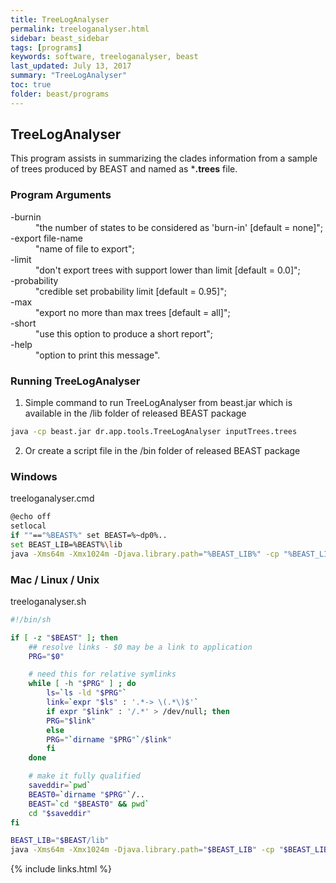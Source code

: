 ```yaml
---
title: TreeLogAnalyser
permalink: treeloganalyser.html
sidebar: beast_sidebar
tags: [programs]
keywords: software, treeloganalyser, beast
last_updated: July 13, 2017
summary: "TreeLogAnalyser"
toc: true
folder: beast/programs
---
```


## TreeLogAnalyser

This program assists in summarizing the clades information from a sample of trees produced by BEAST and named as ***.trees** file.

### Program Arguments

<dl>
  <dt>-burnin</dt>
  <dd>"the number of states to be considered as 'burn-in' [default = none]";</dd>
  
  <dt>-export file-name</dt>
  <dd>"name of file to export";</dd>
  
  <dt>-limit</dt>
  <dd>"don't export trees with support lower than limit [default = 0.0]";</dd>
  
  <dt>-probability</dt>
  <dd>"credible set probability limit [default = 0.95]";</dd>
  
  <dt>-max</dt>
  <dd>"export no more than max trees [default = all]";</dd>
  
  <dt>-short</dt>
  <dd>"use this option to produce a short report";</dd>
  
  <dt>-help</dt>
  <dd>"option to print this message".</dd>
</dl>

### Running TreeLogAnalyser

1) Simple command to run TreeLogAnalyser from beast.jar which is available in the /lib folder of released BEAST package

```bash
java -cp beast.jar dr.app.tools.TreeLogAnalyser inputTrees.trees
```

2) Or create a script file in the /bin folder of released BEAST package

### Windows

treeloganalyser.cmd

```bash
@echo off
setlocal
if ""=="%BEAST%" set BEAST=%~dp0%..
set BEAST_LIB=%BEAST%\lib
java -Xms64m -Xmx1024m -Djava.library.path="%BEAST_LIB%" -cp "%BEAST_LIB%/beast.jar" dr.app.tools.LogAnalyser %*
```

### Mac / Linux / Unix

treeloganalyser.sh

```bash
#!/bin/sh

if [ -z "$BEAST" ]; then
	## resolve links - $0 may be a link to application
	PRG="$0"

	# need this for relative symlinks
	while [ -h "$PRG" ] ; do
	    ls=`ls -ld "$PRG"`
	    link=`expr "$ls" : '.*-> \(.*\)$'`
	    if expr "$link" : '/.*' > /dev/null; then
		PRG="$link"
	    else
		PRG="`dirname "$PRG"`/$link"
	    fi
	done

	# make it fully qualified
	saveddir=`pwd`
	BEAST0=`dirname "$PRG"`/..
	BEAST=`cd "$BEAST0" && pwd`
	cd "$saveddir"
fi

BEAST_LIB="$BEAST/lib"
java -Xms64m -Xmx1024m -Djava.library.path="$BEAST_LIB" -cp "$BEAST_LIB/beast.jar" dr.app.tools.TreeLogAnalyser $*
```

{% include links.html %}